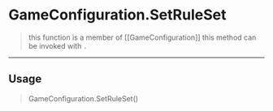 # GameConfiguration.SetRuleSet
> this function is a member of [[GameConfiguration]]
> this method can be invoked with `.`
-----
## Usage
> GameConfiguration.SetRuleSet()
